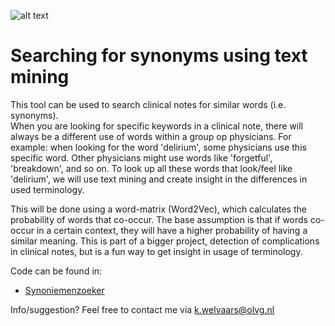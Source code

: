 ![alt text](https://i.imgflip.com/1ye64z.jpg)

# Searching for synonyms using text mining
This tool can be used to search clinical notes for similar words (i.e. synonyms). <br /> 
When you are looking for specific keywords in a clinical note, there will always be a different use of words within a group op physicians. For example: when looking for the word 'delirium', some physicians use this specific word. Other physicians might use words like 'forgetful', 'breakdown', and so on. To look up all these words that look/feel like 'delirium', we will use text mining and create insight in the differences in used terminology. <br /> 

This will be done using a word-matrix (Word2Vec), which calculates the probability of words that co-occur. The base assumption is that if words co-occur in a certain context, they will have a higher probability of having a similar meaning.
This is part of a bigger project, detection of complications in clinical notes, but is a fun way to get insight in usage of terminology.

Code can be found in:
- [Synoniemenzoeker](https://github.com/koenwelvaars/synoniemenzoeker/blob/master/code)

Info/suggestion? Feel free to contact me via k.welvaars@olvg.nl
